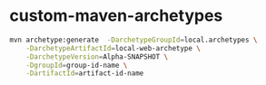 # custom-maven-archetypes

```bash
mvn archetype:generate  -DarchetypeGroupId=local.archetypes \
	-DarchetypeArtifactId=local-web-archetype \
	-DarchetypeVersion=Alpha-SNAPSHOT \
	-DgroupId=group-id-name \
	-DartifactId=artifact-id-name
```